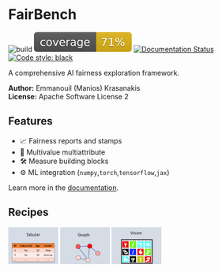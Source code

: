 # FairBench

![build](https://github.com/mever-team/FairBench/actions/workflows/tests.yml/badge.svg)
![coverage](https://raw.githubusercontent.com/mever-team/FairBench/main/coverage.svg)
[![Documentation Status](https://readthedocs.org/projects/fairbench/badge/?version=latest)](https://fairbench.readthedocs.io/)
[![Code style: black](https://img.shields.io/badge/code%20style-black-000000.svg)](https://github.com/psf/black)

A comprehensive AI fairness exploration framework.

**Author:** Emmanouil (Manios) Krasanakis <br>
**License:** Apache Software License 2

## Features

- :chart_with_upwards_trend: Fairness reports and stamps
- :flags: Multivalue multiattribute
- :hammer_and_wrench: Measure building blocks
- :gear: ML integration (`numpy`,`torch`,`tensorflow`,`jax`)

Learn more in the [documentation](https://fairbench.readthedocs.io/).

## Recipes

[<img alt="branches" width="20%" src="docs/images/tabular.png" />](examples/demos/demo.ipynb)
[<img alt="branches" width="20%" src="docs/images/graphs.png" />](examples/demos/graphs.ipynb)
[<img alt="branches" width="20%" src="docs/images/vision.png" />](examples/demos/vision.ipynb)
